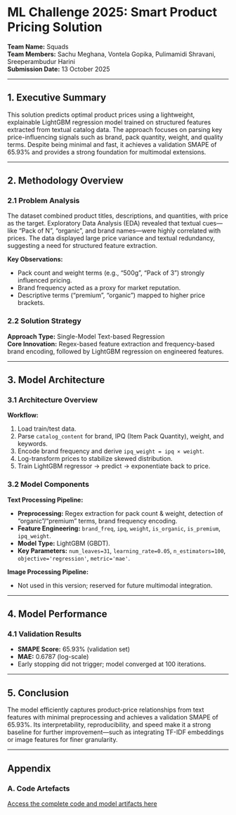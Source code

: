 # ML Challenge 2025: Smart Product Pricing Solution

**Team Name:** Squads\
**Team Members:** Sachu Meghana, Vontela Gopika, Pulimamidi Shravani, Sreeperambudur Harini\
**Submission Date:** 13 October 2025

---

## 1. Executive Summary

This solution predicts optimal product prices using a lightweight, explainable LightGBM regression model trained on structured features extracted from textual catalog data. The approach focuses on parsing key price-influencing signals such as brand, pack quantity, weight, and quality terms. Despite being minimal and fast, it achieves a validation SMAPE of 65.93% and provides a strong foundation for multimodal extensions.

---

## 2. Methodology Overview

### 2.1 Problem Analysis

The dataset combined product titles, descriptions, and quantities, with price as the target. Exploratory Data Analysis (EDA) revealed that textual cues—like “Pack of N”, “organic”, and brand names—were highly correlated with prices. The data displayed large price variance and textual redundancy, suggesting a need for structured feature extraction.

**Key Observations:**

- Pack count and weight terms (e.g., “500g”, “Pack of 3”) strongly influenced pricing.
- Brand frequency acted as a proxy for market reputation.
- Descriptive terms (“premium”, “organic”) mapped to higher price brackets.

### 2.2 Solution Strategy

**Approach Type:** Single-Model Text-based Regression\
**Core Innovation:** Regex-based feature extraction and frequency-based brand encoding, followed by LightGBM regression on engineered features.

---

## 3. Model Architecture

### 3.1 Architecture Overview

**Workflow:**

1. Load train/test data.
2. Parse `catalog_content` for brand, IPQ (Item Pack Quantity), weight, and keywords.
3. Encode brand frequency and derive `ipq_weight = ipq × weight`.
4. Log-transform prices to stabilize skewed distribution.
5. Train LightGBM regressor → predict → exponentiate back to price.

### 3.2 Model Components

**Text Processing Pipeline:**

- **Preprocessing:** Regex extraction for pack count & weight, detection of “organic”/“premium” terms, brand frequency encoding.
- **Feature Engineering:** `brand_freq`, `ipq`, `weight`, `is_organic`, `is_premium`, `ipq_weight`.
- **Model Type:** LightGBM (GBDT).
- **Key Parameters:** `num_leaves=31`, `learning_rate=0.05`, `n_estimators=100`, `objective='regression'`, `metric='mae'`.

**Image Processing Pipeline:**

- Not used in this version; reserved for future multimodal integration.

---

## 4. Model Performance

### 4.1 Validation Results

- **SMAPE Score:** 65.93% (validation set)
- **MAE:** 0.6787 (log-scale)
- Early stopping did not trigger; model converged at 100 iterations.

---

## 5. Conclusion

The model efficiently captures product-price relationships from text features with minimal preprocessing and achieves a validation SMAPE of 65.93%. Its interpretability, reproducibility, and speed make it a strong baseline for further improvement—such as integrating TF-IDF embeddings or image features for finer granularity.

---

## Appendix

### A. Code Artefacts

[Access the complete code and model artifacts here](https://drive.google.com/drive/folders/1-kKzQN9Are6NJvmAsh1-Qbt8MCCLmvG2?usp=drive_link)

